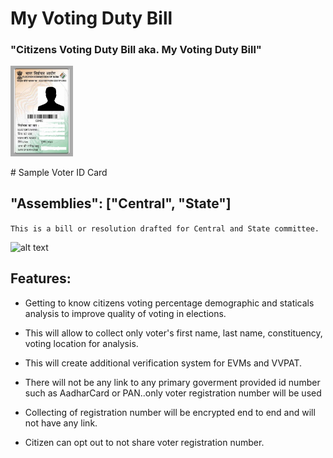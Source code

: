 # My Voting Duty Bill

### "Citizens Voting Duty Bill aka. My Voting Duty Bill"
<p align="left">
  <img src="ECICard.png" width="100" title="ECI Voter Card">
</p>
# Sample Voter ID Card


##  "Assemblies": ["Central", "State"]

``` This is a bill or resolution drafted for Central and State committee. ```



![alt text](TechArchMVDB.png)

##  Features:
  * Getting to know citizens voting percentage demographic and staticals analysis to improve quality of voting in elections.
  
  * This will allow to collect only voter's first name, last name, constituency, voting location for analysis.
  
  * This will create additional verification system for EVMs and VVPAT.
  
  * There will not be any link to any primary goverment provided id number such as AadharCard or PAN..only voter registration number will be used
  
  * Collecting of registration number will be encrypted end to end and will not have any link.
  
  * Citizen can opt out to not share voter registration number.
    

